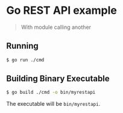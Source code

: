 # Go REST API example
> With module calling another

## Running

```sh
$ go run ./cmd
```

## Building Binary Executable

```sh
$ go build ./cmd -o bin/myrestapi
```

The executable will be `bin/myrestapi`.
